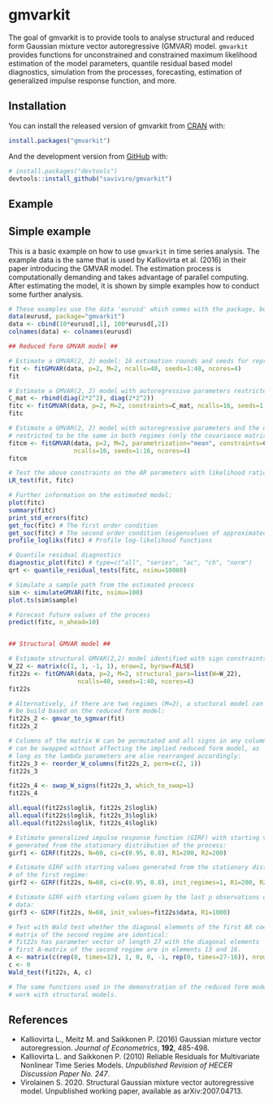 
<!-- README.md is generated from README.Rmd. Please edit that file -->

# gmvarkit

<!-- badges: start -->

<!-- badges: end -->

The goal of gmvarkit is to provide tools to analyse structural and
reduced form Gaussian mixture vector autoregressive (GMVAR) model.
`gmvarkit` provides functions for unconstrained and constrained maximum
likelihood estimation of the model parameters, quantile residual based
model diagnostics, simulation from the processes, forecasting,
estimation of generalized impulse response function, and more.

## Installation

You can install the released version of gmvarkit from
[CRAN](https://CRAN.R-project.org) with:

``` r
install.packages("gmvarkit")
```

And the development version from [GitHub](https://github.com/) with:

``` r
# install.packages("devtools")
devtools::install_github("saviviro/gmvarkit")
```

## Example

## Simple example

This is a basic example on how to use `gmvarkit` in time series
analysis. The example data is the same that is used by Kalliovirta et
al. (2016) in their paper introducing the GMVAR model. The estimation
process is computationally demanding and takes advantage of parallel
computing. After estimating the model, it is shown by simple examples
how to conduct some further analysis.

``` r
# These examples use the data 'eurusd' which comes with the package, but in a scaled form.
data(eurusd, package="gmvarkit")
data <- cbind(10*eurusd[,1], 100*eurusd[,2])
colnames(data) <- colnames(eurusd)

## Reduced form GMVAR model ##

# Estimate a GMVAR(2, 2) model: 16 estimation rounds and seeds for reproducible results
fit <- fitGMVAR(data, p=2, M=2, ncalls=40, seeds=1:40, ncores=4)
fit

# Estimate a GMVAR(2, 2) model with autoregressive parameters restricted to be the same for all regimes
C_mat <- rbind(diag(2*2^2), diag(2*2^2))
fitc <- fitGMVAR(data, p=2, M=2, constraints=C_mat, ncalls=16, seeds=1:16, ncores=4)
fitc

# Estimate a GMVAR(2, 2) model with autoregressive parameters and the unconditional means
# restricted to be the same in both regimes (only the covariance matrix varies)
fitcm <- fitGMVAR(data, p=2, M=2, parametrization="mean", constraints=C_mat, same_means=list(1:2),
                  ncalls=16, seeds=1:16, ncores=4)
fitcm 

# Test the above constraints on the AR parameters with likelihood ratio test:
LR_test(fit, fitc)

# Further information on the estimated model:
plot(fitc)
summary(fitc)
print_std_errors(fitc)
get_foc(fitc) # The first order condition
get_soc(fitc) # The second order condition (eigenvalues of approximated Hessian)
profile_logliks(fitc) # Profile log-likelihood functions

# Quantile residual diagnostics
diagnostic_plot(fitc) # type=c("all", "series", "ac", "ch", "norm")
qrt <- quantile_residual_tests(fitc, nsimu=10000)

# Simulate a sample path from the estimated process
sim <- simulateGMVAR(fitc, nsimu=100)
plot.ts(sim$sample)

# Forecast future values of the process
predict(fitc, n_ahead=10)


## Structural GMVAR model ##

# Estimate structural GMVAR(2,2) model identified with sign constraints:
W_22 <- matrix(c(1, 1, -1, 1), nrow=2, byrow=FALSE)
fit22s <- fitGMVAR(data, p=2, M=2, structural_pars=list(W=W_22),
                   ncalls=40, seeds=1:40, ncores=4)
fit22s

# Alternatively, if there are two regimes (M=2), a stuctural model can 
# be build based on the reduced form model:
fit22s_2 <- gmvar_to_sgmvar(fit)
fit22s_2

# Columns of the matrix W can be permutated and all signs in any column
# can be swapped without affecting the implied reduced form model, as 
# long as the lambda parameters are also rearranged accordingly: 
fit22s_3 <- reorder_W_columns(fit22s_2, perm=c(2, 1))
fit22s_3

fit22s_4 <- swap_W_signs(fit22s_3, which_to_swap=1)
fit22s_4

all.equal(fit22s$loglik, fit22s_2$loglik)
all.equal(fit22s$loglik, fit22s_3$loglik)
all.equal(fit22s$loglik, fit22s_4$loglik)

# Estimate generalized impulse response function (GIRF) with starting values
# generated from the stationary distribution of the process:
girf1 <- GIRF(fit22s, N=60, ci=c(0.95, 0.8), R1=200, R2=200)

# Estimate GIRF with starting values generated from the stationary distribution
# of the first regime:
girf2 <- GIRF(fit22s, N=60, ci=c(0.95, 0.8), init_regimes=1, R1=200, R2=200)

# Estimate GIRF with starting values given by the last p observations of the
# data:
girf3 <- GIRF(fit22s, N=60, init_values=fit22s$data, R1=1000)

# Test with Wald test whether the diagonal elements of the first AR coefficient
# matrix of the second regime are identical:
# fit22s has parameter vector of length 27 with the diagonal elements  of the
# first A-matrix of the second regime are in elements 13 and 16.
A <- matrix(c(rep(0, times=12), 1, 0, 0, -1, rep(0, times=27-16)), nrow=1, ncol=27)
c <- 0
Wald_test(fit22s, A, c)

# The same functions used in the demonstration of the reduced form model also
# work with structural models.
```

## References

  - Kalliovirta L., Meitz M. and Saikkonen P. (2016) Gaussian mixture
    vector autoregression. *Journal of Econometrics*, **192**, 485-498.
  - Kalliovirta L. and Saikkonen P. (2010) Reliable Residuals for
    Multivariate Nonlinear Time Series Models. *Unpublished Revision of
    HECER Discussion Paper No. 247*.
  - Virolainen S. 2020. Structural Gaussian mixture vector
    autoregressive model. Unpublished working paper, available as
    arXiv:2007.04713.
